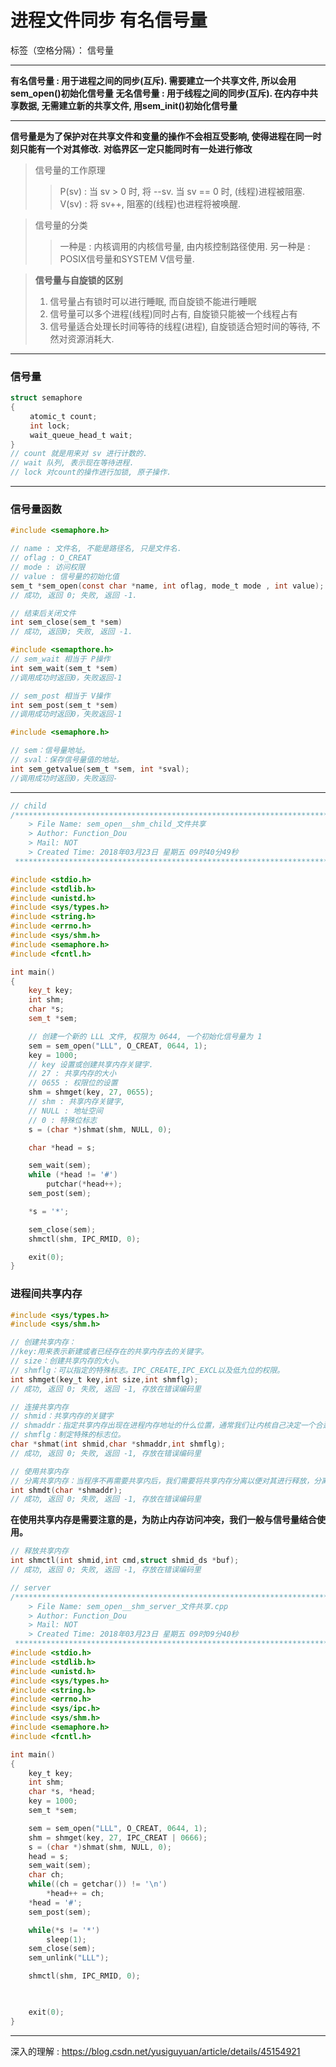 # 进程文件同步 有名信号量

标签（空格分隔）： 信号量

---

**有名信号量 : 用于进程之间的同步(互斥). 需要建立一个共享文件, 所以会用sem_open()初始化信号量**
**无名信号量 : 用于线程之间的同步(互斥). 在内存中共享数据, 无需建立新的共享文件, 用sem_init()初始化信号量**

- - -

**信号量是为了保护对在共享文件和变量的操作不会相互受影响, 使得进程在同一时刻只能有一个对其修改.**
**对临界区一定只能同时有一处进行修改**

> 信号量的工作原理
>> P(sv) : 当 sv > 0 时, 将 --sv. 当 sv == 0 时, (线程)进程被阻塞.
>> V(sv) : 将 sv++, 阻塞的(线程)也进程将被唤醒.


> 信号量的分类
>> 一种是 : 内核调用的内核信号量, 由内核控制路径使用.
>> 另一种是 : POSIX信号量和SYSTEM V信号量.
>

> **信号量与自旋锁的区别**
> 1. 信号量占有锁时可以进行睡眠, 而自旋锁不能进行睡眠
> 2. 信号量可以多个进程(线程)同时占有, 自旋锁只能被一个线程占有
> 3. 信号量适合处理长时间等待的线程(进程), 自旋锁适合短时间的等待, 不然对资源消耗大.

- - -

### 信号量

```c
struct semaphore
{
　　 atomic_t count;
　　 int lock;
　　 wait_queue_head_t wait;
}
// count 就是用来对 sv 进行计数的.
// wait 队列, 表示现在等待进程.
// lock 对count的操作进行加锁, 原子操作.
```

- - -

### 信号量函数

```c
#include <semaphore.h>

// name : 文件名, 不能是路径名, 只是文件名.
// oflag : O_CREAT
// mode : 访问权限
// value : 信号量的初始化值
sem_t *sem_open(const char *name, int oflag, mode_t mode , int value);
// 成功, 返回 0; 失败, 返回 -1.

// 结束后关闭文件
int sem_close(sem_t *sem)
// 成功, 返回0; 失败, 返回 -1.
```

```c
#include <semapthore.h>
// sem_wait 相当于 P操作
int sem_wait(sem_t *sem)
//调用成功时返回0，失败返回-1

// sem_post 相当于 V操作
int sem_post(sem_t *sem)
//调用成功时返回0，失败返回-1
```

```c
#include <semaphore.h>

// sem：信号量地址。
// sval：保存信号量值的地址。
int sem_getvalue(sem_t *sem, int *sval);
//调用成功时返回0，失败返回-
```

- - -

```c++
// child
/*************************************************************************
    > File Name: sem_open__shm_child_文件共享
    > Author: Function_Dou
    > Mail: NOT
    > Created Time: 2018年03月23日 星期五 09时40分49秒
 ************************************************************************/

#include <stdio.h>
#include <stdlib.h>
#include <unistd.h>
#include <sys/types.h>
#include <string.h>
#include <errno.h>
#include <sys/shm.h>
#include <semaphore.h>
#include <fcntl.h>

int main()
{
	key_t key;
	int shm;
	char *s;
	sem_t *sem;

	// 创建一个新的 LLL 文件, 权限为 0644, 一个初始化信号量为 1
	sem = sem_open("LLL", O_CREAT, 0644, 1);
	key = 1000;
	// key 设置或创建共享内存关键字.
	// 27 : 共享内存的大小
	// 0655 : 权限位的设置
	shm = shmget(key, 27, 0655);
	// shm : 共享内存关键字,
	// NULL : 地址空间
	// 0 : 特殊位标志
	s = (char *)shmat(shm, NULL, 0);

	char *head = s;

	sem_wait(sem);
	while (*head != '#')
		putchar(*head++);
	sem_post(sem);

	*s = '*';

	sem_close(sem);
	shmctl(shm, IPC_RMID, 0);

	exit(0);
}
```

### 进程间共享内存

```c
#include <sys/types.h>
#include <sys/shm.h>

// 创建共享内存：
//key:用来表示新建或者已经存在的共享内存去的关键字。
// size：创建共享内存的大小。
// shmflg：可以指定的特殊标志。IPC_CREATE,IPC_EXCL以及低九位的权限。
int shmget(key_t key,int size,int shmflg);
// 成功, 返回 0; 失败, 返回 -1, 存放在错误编码里
```

```c
// 连接共享内存
// shmid：共享内存的关键字
// shmaddr：指定共享内存出现在进程内存地址的什么位置，通常我们让内核自己决定一个合适的地址位置，用的时候设为0。
// shmflg：制定特殊的标志位。
char *shmat(int shmid,char *shmaddr,int shmflg);
// 成功, 返回 0; 失败, 返回 -1, 存放在错误编码里
```

```c
// 使用共享内存
// 分离共享内存：当程序不再需要共享内后，我们需要将共享内存分离以便对其进行释放，分离共享内存的函数原形如下：
int shmdt(char *shmaddr);
// 成功, 返回 0; 失败, 返回 -1, 存放在错误编码里
```

**在使用共享内存是需要注意的是，为防止内存访问冲突，我们一般与信号量结合使用。**

```c
// 释放共享内存
int shmctl(int shmid,int cmd,struct shmid_ds *buf);
// 成功, 返回 0; 失败, 返回 -1, 存放在错误编码里
```

```c
// server
/*************************************************************************
    > File Name: sem_open__shm_server_文件共享.cpp
    > Author: Function_Dou
    > Mail: NOT
    > Created Time: 2018年03月23日 星期五 09时09分40秒
 ************************************************************************/
#include <stdio.h>
#include <stdlib.h>
#include <unistd.h>
#include <sys/types.h>
#include <string.h>
#include <errno.h>
#include <sys/ipc.h>
#include <sys/shm.h>
#include <semaphore.h>
#include <fcntl.h>

int main()
{
	key_t key;
	int shm;
	char *s, *head;
	key = 1000;
	sem_t *sem;

	sem = sem_open("LLL", O_CREAT, 0644, 1);
	shm = shmget(key, 27, IPC_CREAT | 0666);
	s = (char *)shmat(shm, NULL, 0);
	head = s;
	sem_wait(sem);
	char ch;
	while((ch = getchar()) != '\n')
		*head++ = ch;
	*head = '#';
	sem_post(sem);

	while(*s != '*')
		sleep(1);
	sem_close(sem);
	sem_unlink("LLL");

	shmctl(shm, IPC_RMID, 0);
	


	exit(0);
}
```

- - -

深入的理解 : https://blog.csdn.net/yusiguyuan/article/details/45154921
